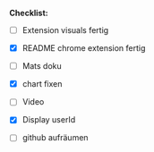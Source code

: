 **Checklist:**

- [ ] Extension visuals fertig
- [X] README chrome extension fertig
- [ ] Mats doku
- [x] chart fixen
- [ ] Video
- [x] Display userId
- [ ] github aufräumen
      
